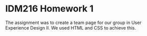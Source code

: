 # IDM216 Homework 1

The assignment was to create a team page for our group in User Experience Design II. We used HTML and CSS to achieve this.
